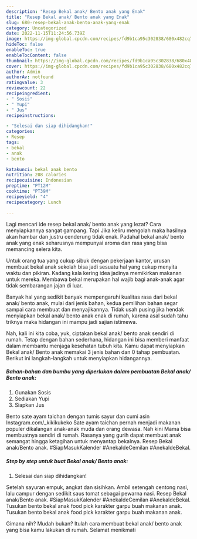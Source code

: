 ```yaml
---
description: "Resep Bekal anak/ Bento anak yang Enak"
title: "Resep Bekal anak/ Bento anak yang Enak"
slug: 680-resep-bekal-anak-bento-anak-yang-enak
category: Uncategorized
date: 2022-11-15T11:24:56.739Z
image: https://img-global.cpcdn.com/recipes/fd9b1ca95c302838/680x482cq70/bekal-anak-bento-anak-foto-resep-utama.jpg
hideToc: false
enableToc: true
enableTocContent: false
thumbnail: https://img-global.cpcdn.com/recipes/fd9b1ca95c302838/680x482cq70/bekal-anak-bento-anak-foto-resep-utama.jpg
cover: https://img-global.cpcdn.com/recipes/fd9b1ca95c302838/680x482cq70/bekal-anak-bento-anak-foto-resep-utama.jpg
author: Admin
authorAv: notfound
ratingvalue: 3
reviewcount: 22
recipeingredient:
- " Sosis"
- " Yupi"
- " Jus"
recipeinstructions:

- "Selesai dan siap dihidangkan!"
categories:
- Resep
tags:
- bekal
- anak
- bento

katakunci: bekal anak bento 
nutrition: 208 calories
recipecuisine: Indonesian
preptime: "PT12M"
cooktime: "PT39M"
recipeyield: "4"
recipecategory: Lunch

---
```



Lagi mencari ide resep bekal anak/ bento anak yang lezat? Cara menyiapkannya sangat gampang. Tapi Jika keliru mengolah maka hasilnya akan hambar dan justru cenderung tidak enak. Padahal bekal anak/ bento anak yang enak seharusnya mempunyai aroma dan rasa yang bisa memancing selera kita.


Untuk orang tua yang cukup sibuk dengan pekerjaan kantor, urusan membuat bekal anak sekolah bisa jadi sesuatu hal yang cukup menyita waktu dan pikiran. Kadang kala kering idea jadinya memikirkan makanan untuk mereka. Membawa bekal merupakan hal wajib bagi anak-anak agar tidak sembarangan jajan di luar.

Banyak hal yang sedikit banyak mempengaruhi kualitas rasa dari bekal anak/ bento anak, mulai dari jenis bahan, kedua pemilihan bahan segar sampai cara membuat dan menyajikannya. Tidak usah pusing jika hendak menyiapkan bekal anak/ bento anak enak di rumah, karena asal sudah tahu triknya maka hidangan ini mampu jadi sajian istimewa.


Nah, kali ini kita coba, yuk, ciptakan bekal anak/ bento anak sendiri di rumah. Tetap dengan bahan sederhana, hidangan ini bisa memberi manfaat dalam membantu menjaga kesehatan tubuh kita. Kamu dapat menyiapkan Bekal anak/ Bento anak memakai 3 jenis bahan dan 0 tahap pembuatan. Berikut ini langkah-langkah untuk menyiapkan hidangannya.

<!--inarticleads1-->

##### Bahan-bahan dan bumbu yang diperlukan dalam pembuatan Bekal anak/ Bento anak:

1. Gunakan  Sosis
1. Sediakan  Yupi
1. Siapkan  Jus


Bento sate ayam taichan dengan tumis sayur dan cumi asin Instagram.com/_kikikukeko Sate ayam taichan pernah menjadi makanan populer dikalangan anak-anak muda dan orang dewasa. Nah kini Mama bisa membuatnya sendiri di rumah. Rasanya yang gurih dapat membuat anak semangat hingga ketagihan untuk menyantap bekalnya. Resep Bekal anak/Bento anak. #SiapMasukKalender #AnekaIdeCemilan #AnekaIdeBekal. 

<!--inarticleads2-->

##### Step by step untuk buat Bekal anak/ Bento anak:


1. Selesai dan siap dihidangkan!

Setelah sayuran empuk, angkat dan sisihkan. Ambil setengah centong nasi, lalu campur dengan sedikit saus tomat sebagai pewarna nasi. Resep Bekal anak/Bento anak. #SiapMasukKalender #AnekaIdeCemilan #AnekaIdeBekal. Tusukan bento bekal anak food pick karakter garpu buah makanan anak. Tusukan bento bekal anak food pick karakter garpu buah makanan anak. 

Gimana nih? Mudah bukan? Itulah cara membuat bekal anak/ bento anak yang bisa kamu lakukan di rumah. Selamat menikmati
